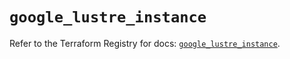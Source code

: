 # `google_lustre_instance`

Refer to the Terraform Registry for docs: [`google_lustre_instance`](https://registry.terraform.io/providers/hashicorp/google-beta/6.37.0/docs/resources/google_lustre_instance).
